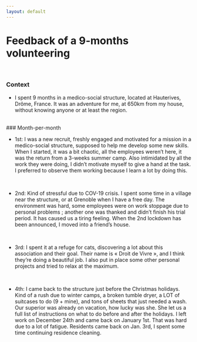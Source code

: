 ```yaml
---
layout: default
---
```


# Feedback of a 9-months volunteering

<br/>

### Context
 - I spent 9 months in a medico-social structure, located at Hauterives, Drôme, France. It was an adventure for me, at 650km from my house, without knowing anyone or at least the region.
<br/>
### Month-per-month

 - 1st: I was a new recruit, freshly engaged and motivated for a mission in a medico-social structure, supposed to help me develop some new skills. When I started, it was a bit chaotic, all the employees weren’t here, it was the return from a 3-weeks summer camp. Also intimidated by all the work they were doing, I didn’t motivate myself to give a hand at the task. I preferred to observe them working because I learn a lot by doing this.
<br/>

 - 2nd: Kind of stressful due to COV-19 crisis. I spent some time in a village near the structure, or at Grenoble when I have a free day. The environment was hard, some employees were on work stoppage due to personal problems ; another one was thanked and didn’t finish his trial period. It has caused us a tiring feeling. When the 2nd lockdown has been announced, I moved into a friend’s house.
<br/>

 - 3rd: I spent it at a refuge for cats, discovering a lot about this association and their goal. Their name is « Droit de Vivre », and I think they’re doing a beautiful job. I also put in place some other personal projects and tried to relax at the maximum.
<br/>

- 4th: I came back to the structure just before the Christmas holidays. Kind of a rush due to winter camps, a broken tumble dryer, a LOT of suitcases to do (9 + mine), and tons of sheets that just needed a wash. Our superior was already on vacation, how lucky was she. She let us a full list of instructions on what to do before and after the holidays. I left work on December 24th and came back on January 1st. That was hard due to a lot of fatigue. Residents came back on Jan. 3rd, I spent some time continuing residence cleaning.
